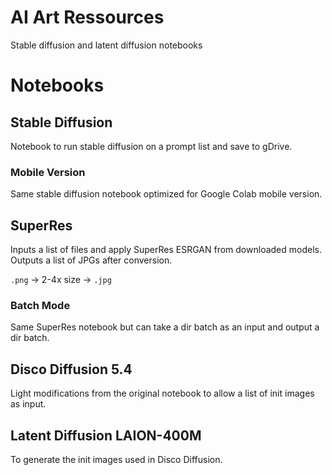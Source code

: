 # AI Art Ressources

Stable diffusion and latent diffusion notebooks

# Notebooks

## Stable Diffusion

Notebook to run stable diffusion on a prompt list and save to gDrive. 

### Mobile Version

Same stable diffusion notebook optimized for Google Colab mobile version. 

## SuperRes

Inputs a list of files and apply SuperRes ESRGAN from downloaded models. Outputs a list of JPGs after conversion.   

`.png` -> 2-4x size -> `.jpg`  

### Batch Mode

Same SuperRes notebook but can take a dir batch as an input and output a dir batch. 

## Disco Diffusion 5.4

Light modifications from the original notebook to allow a list of init images as input. 

## Latent Diffusion LAION-400M

To generate the init images used in Disco Diffusion. 